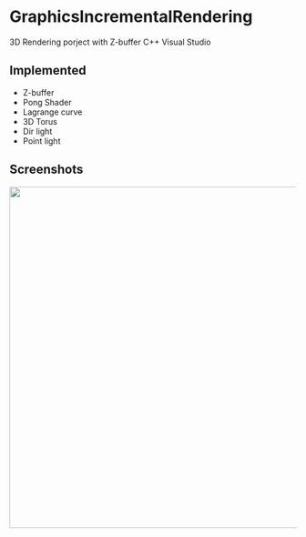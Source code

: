 # GraphicsIncrementalRendering
3D Rendering porject with Z-buffer C++ Visual Studio

## Implemented
  * Z-buffer
  * Pong Shader
  * Lagrange curve
  * 3D Torus
  * Dir light
  * Point light
 
## Screenshots
<p align="center">
  <img width="600" height="600" src="https://raw.githubusercontent.com/zlacigit/GraphicsIncrementalRendering/master/screenshots/grapfic3.gif">
</p>
